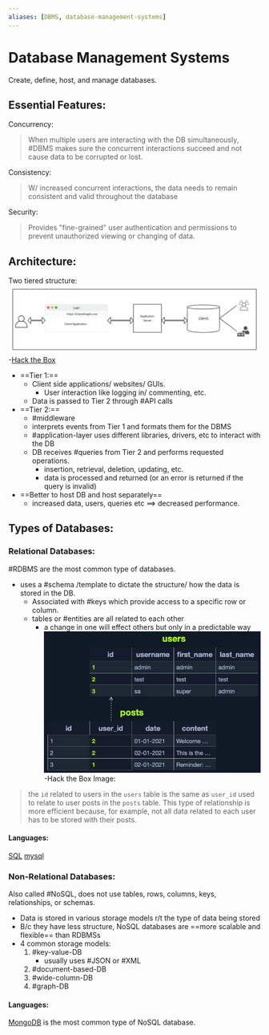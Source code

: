```yaml
---
aliases: [DBMS, database-management-systems]
---
```

# Database Management Systems
Create, define, host, and manage databases.

## Essential Features:
Concurrency:
> When multiple users are interacting with the DB simultaneously, #DBMS makes sure the concurrent interactions succeed and not cause data to be corrupted or lost.

Consistency:
> W/ increased concurrent interactions, the data needs to remain consistent and valid throughout the database

Security:
> Provides "fine-grained" user authentication and permissions to prevent unauthorized viewing or changing of data.

## Architecture:
Two tiered structure:
![](/coding/coding-pics/DBMS-1.png)
-[Hack the Box](https://academy.hackthebox.com/module/33/section/178)
- ==Tier 1:==
	- Client side applications/ websites/ GUIs.
		- User interaction like logging in/ commenting, etc.
	- Data is passed to Tier 2 through #API calls
- ==Tier 2:==
	- #middleware
	- interprets events from Tier 1 and formats them for the DBMS
	- #application-layer uses different libraries, drivers, etc to interact with the DB
	- DB receives #queries from Tier 2 and performs requested operations.
		- insertion, retrieval, deletion, updating, etc.
		- data is processed and returned (or an error is returned if the query is invalid)
- ==Better to host DB and host separately==
	- increased data, users, queries etc ==> decreased performance.

## Types of Databases:
### Relational Databases:
#RDBMS are the most common type of databases.
- uses a #schema /template to dictate the structure/ how the data is stored in the DB.
	- Associated with #keys which provide access to a specific row or column.
	- tables or #entities are all related to each other
		- a change in one will effect others but only in a predictable way
![](/coding/coding-pics/DBMS-2.png)
-Hack the Box
Image:
> the `id` related to users in the `users` table is the same as `user_id` used to relate to user posts in the `posts` table. This type of relationship is more efficient because, for example, not all data related to each user has to be stored with their posts.

#### Languages:
[SQL](/coding/languages/SQL.md) 
[mysql](mysql.md)

### Non-Relational Databases:
Also called #NoSQL, does not use tables, rows, columns, keys, relationships, or schemas.
- Data is stored in various storage models r/t the type of data being stored
- B/c they have less structure, NoSQL databases are ==more scalable and flexible== than RDBMSs
- 4 common storage models:
	1. #key-value-DB
		- usually uses #JSON or #XML 
	2. #document-based-DB
	3. #wide-column-DB
	4. #graph-DB

#### Languages:
[MongoDB](/coding/databases/MongoDB.md) is the most common type of NoSQL database.